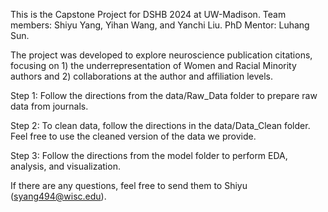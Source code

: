 This is the Capstone Project for DSHB 2024 at UW-Madison.
Team members: Shiyu Yang, Yihan Wang, and Yanchi Liu.
PhD Mentor: Luhang Sun.

The project was developed to explore neuroscience publication citations, focusing on 1) the underrepresentation of Women and Racial Minority authors and 2) collaborations at the author and affiliation levels.

Step 1:
Follow the directions from the data/Raw_Data folder to prepare raw data from journals. 

Step 2:
To clean data, follow the directions in the data/Data_Clean folder. Feel free to use the cleaned version of the data we provide.

Step 3:
Follow the directions from the model folder to perform EDA, analysis, and visualization.

If there are any questions, feel free to send them to Shiyu (syang494@wisc.edu).
